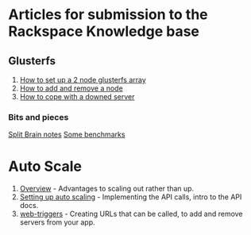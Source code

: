 # Articles for submission to the Rackspace Knowledge base

## Glusterfs

 1. [How to set up a 2 node glusterfs array](glusterfs/how-to-setup-a-two-node-glusterfs-array.md)
 2. [How to add and remove a node](glusterfs/how-to-add-and-remove-a-node.md)
 3. [How to cope with a downed server](glusterfs/coping-with-a-downed-server.md)

### Bits and pieces

[Split Brain notes](glusterfs/split-brain.md)
[Some benchmarks](glusterfs/timing.md)

# Auto Scale

1. [Overview](auto-scale/advantages.md) - Advantages to scaling out rather than up.
2. [Setting up auto scaling](auto-scale/setting-up.md) - Implementing the API calls, intro to the API docs.
3. [web-triggers](auto-scale/web-triggers.md) - Creating URLs that can be called, to add and remove servers from your app.
